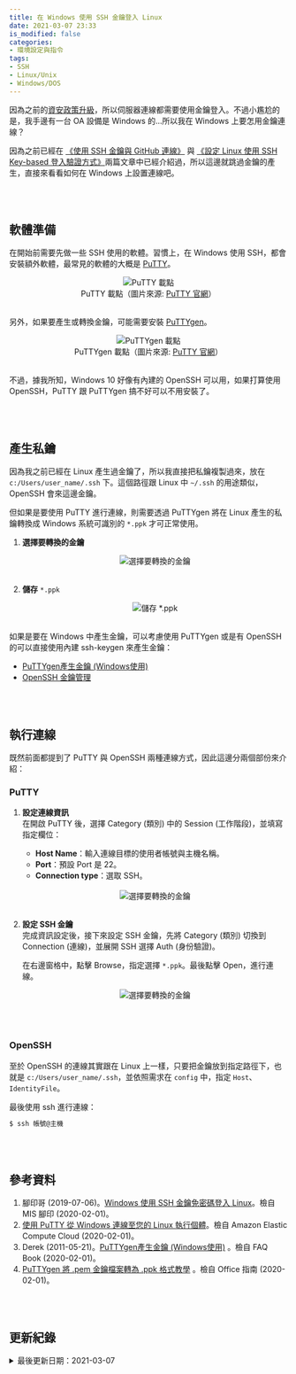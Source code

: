 ```yaml
---
title: 在 Windows 使用 SSH 金鑰登入 Linux
date: 2021-03-07 23:33
is_modified: false
categories:
- 環境設定與指令
tags:
- SSH
- Linux/Unix
- Windows/DOS
--- 
```


因為之前的[資安政策升級](/Linux_SSH_Access_Control)，所以伺服器連線都需要使用金鑰登入。不過小尷尬的是，我手邊有一台 OA 設備是 Windows 的...所以我在 Windows 上要怎用金鑰連線？

<!--more-->

因為之前已經在 [《使用 SSH 金鑰與 GitHub 連線》](/Generating-a-Ssh-Key-and-Adding-It-to-the-Github) 與  [《設定 Linux 使用 SSH Key-based 登入驗證方式》](/Configuring-SSH-Key-Based-Authentication-on-a-Linux)兩篇文章中已經介紹過，所以這邊就跳過金鑰的產生，直接來看看如何在 Windows 上設置連線吧。

<br><br>

##  軟體準備

在開始前需要先做一些 SSH 使用的軟體。習慣上，在 Windows 使用 SSH，都會安裝額外軟體，最常見的軟體的大概是 [PuTTY](https://www.chiark.greenend.org.uk/~sgtatham/putty/latest.html)。
    
<center> <img src="https://i.imgur.com/4TszQu2.png" alt="PuTTY 載點"></center>
<center  class="imgtext">PuTTY 載點（圖片來源: <a href="https://www.chiark.greenend.org.uk/~sgtatham/putty/latest.html"  class="imgtext">PuTTY 官網</a>）</center>
<br>

另外，如果要產生或轉換金鑰，可能需要安裝 [PuTTYgen](https://www.chiark.greenend.org.uk/~sgtatham/putty/latest.html)。

<center> <img src="https://i.imgur.com/DI4HVM4.png" alt="PuTTYgen 載點"></center>
<center  class="imgtext">PuTTYgen 載點（圖片來源: <a href="https://www.chiark.greenend.org.uk/~sgtatham/putty/latest.html"  class="imgtext">PuTTY 官網</a>）</center>
<br>

不過，據我所知，Windows 10 好像有內建的 OpenSSH 可以用，如果打算使用 OpenSSH，PuTTY 跟 PuTTYgen 搞不好可以不用安裝了。
 
<br><br>

## 產生私鑰

因為我之前已經在 Linux 產生過金鑰了，所以我直接把私鑰複製過來，放在 `c:/Users/user_name/.ssh` 下。這個路徑跟 Linux 中 `~/.ssh` 的用途類似，OpenSSH 會來這邊金鑰。

但如果是要使用 PuTTY 進行連線，則需要透過 PuTTYgen 將在 Linux 產生的私鑰轉換成 Windows 系統可識別的 `*.ppk` 才可正常使用。

1. **選擇要轉換的金鑰**   
    <center> <img src="https://i.imgur.com/l4zHGl8.png?1" alt="選擇要轉換的金鑰"></center>
    <br>
    
2. **儲存** `*.ppk`   
    <center> <img src="https://i.imgur.com/vMGh6Qm.png?1" alt="儲存 *.ppk"></center>
    <br>

如果是要在 Windows 中產生金鑰，可以考慮使用 PuTTYgen 或是有 OpenSSH 的可以直接使用內建 ssh-keygen 來產生金鑰：
- [PuTTYgen產生金鑰 (Windows使用)](http://blog.faq-book.com/?p=1444)
- [OpenSSH 金鑰管理](https://docs.microsoft.com/zh-tw/windows-server/administration/openssh/openssh_keymanagement)
    
 
<br><br>

## 執行連線

既然前面都提到了 PuTTY 與 OpenSSH 兩種連線方式，因此這邊分兩個部份來介紹：

### PuTTY

1. **設定連線資訊**  
    在開啟 PuTTY 後，選擇 Category (類別) 中的 Session (工作階段)，並填寫指定欄位：
    - **Host Name**：輸入連線目標的使用者帳號與主機名稱。
    - **Port**：預設 Port 是 22。
    - **Connection type**：選取 SSH。

    <br>
    <center> <img src="https://i.imgur.com/V8UNQzK.png?1" alt="選擇要轉換的金鑰"></center>
    <br>
2. **設定 SSH 金鑰**  
    完成資訊設定後，接下來設定 SSH 金鑰，先將 Category (類別) 切換到 Connection (連線)，並展開 SSH 選擇 Auth (身份驗證)。
    
    在右邊窗格中，點擊 Browse，指定選擇 `*.ppk`。最後點擊 Open，進行連線。

    <center> <img src="https://i.imgur.com/KVr1Rh0.png?1" alt="選擇要轉換的金鑰"></center>
    <br>

<br>
    
### OpenSSH

至於 OpenSSH 的連線其實跟在 Linux 上一樣，只要把金鑰放到指定路徑下，也就是 `c:/Users/user_name/.ssh`，並依照需求在 `config` 中，指定 `Host`、 `IdentityFile`。

最後使用 ssh 進行連線：
```bash
$ ssh 帳號@主機
```


<br><br> 

## 參考資料 
1. 腳印哥 (2019-07-06)。[Windows 使用 SSH 金鑰免密碼登入 Linux](https://www.footmark.info/linux/centos/windows-ssh-nopassword-linux/)。檢自 MIS 腳印 (2020-02-01)。
2. [使用 PuTTY 從 Windows 連線至您的 Linux 執行個體](https://docs.aws.amazon.com/zh_tw/AWSEC2/latest/UserGuide/putty.html)。檢自 Amazon Elastic Compute Cloud (2020-02-01)。
3. Derek (2011-05-21)。[PuTTYgen產生金鑰 (Windows使用)](http://blog.faq-book.com/?p=1444) 。檢自 FAQ Book (2020-02-01)。
4. [PuTTYgen 將 .pem 金鑰檔案轉為 .ppk 格式教學](https://officeguide.cc/putty-convert-pem-to-ppk-tutorial/) 。檢自 Office 指南 (2020-02-01)。

<br><br> 

## 更新紀錄
<details class="update_stamp">
  <summary>最後更新日期：2021-03-07</summary>
  <ul>
    <li>2021-03-07 發布</li>
    <li>2021-02-01 完稿</li>
    <li>2021-02-01 起稿</li>
  </ul>
</details>